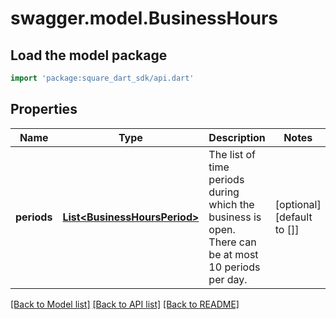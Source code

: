 # swagger.model.BusinessHours

## Load the model package
```dart
import 'package:square_dart_sdk/api.dart'
```

## Properties
Name | Type | Description | Notes
------------ | ------------- | ------------- | -------------
**periods** | [**List&lt;BusinessHoursPeriod&gt;**](BusinessHoursPeriod.md) | The list of time periods during which the business is open. There can be at most 10 periods per day. | [optional] [default to []]

[[Back to Model list]](../README.md#documentation-for-models) [[Back to API list]](../README.md#documentation-for-api-endpoints) [[Back to README]](../README.md)

